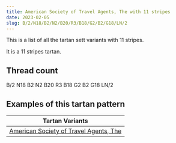 ```yaml
---
title: American Society of Travel Agents, The with 11 stripes
date: 2023-02-05
slug: B/2/N18/B2/N2/B20/R3/B18/G2/B2/G18/LN/2
---
```

This is a list of all the tartan sett variants with 11 stripes.

It is a 11 stripes tartan.


## Thread count
B/2 N18 B2 N2 B20 R3 B18 G2 B2 G18 LN/2

## Examples of this tartan pattern

| Tartan Variants |
|---------------|
| [American Society of Travel Agents, The](/variants/b/2/n18/b2/n2/b20/r3/b18/g2/b2/g18/ln/2-b304080-g008000-lne0e0e0-n808080-rc00000)||
